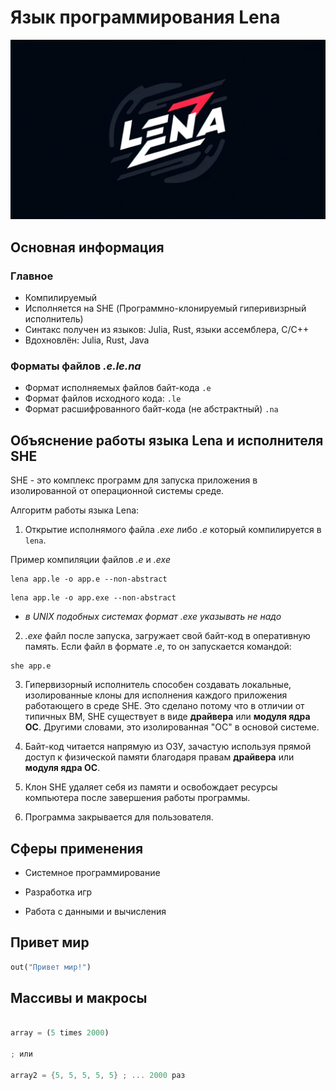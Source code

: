 # Язык программирования Lena

![Lena logo](.github/img/lena-logo.jpeg)

## Основная информация

### Главное

* Компилируемый
* Исполняется на SHE (Программно-клонируемый гиперивизрный исполнитель)
* Синтакс получен из языков: Julia, Rust, языки ассемблера, С/С++
* Вдохновлён: Julia, Rust, Java

### Форматы файлов *.e.le.na*

* Формат исполняемых файлов байт-кода `.e`
* Формат файлов исходного кода: `.le`
* Формат расшифрованного байт-кода (не абстрактный) `.na`

## Объяснение работы языка Lena и исполнителя SHE

SHE - это комплекс программ для запуска приложения в изолированной от операционной системы среде.

Алгоритм работы языка Lena:

1. Открытие исполнямого файла *.exe* либо *.e* который компилируется в `lena`.

Пример компиляции файлов *.e* и *.exe*

```shell
lena app.le -o app.e --non-abstract
```

```shell
lena app.le -o app.exe --non-abstract
```

* *в UNIX подобных системах формат .exe указывать не надо*

2. *.exe* файл после запуска, загружает свой байт-код в оперативную память. Если файл в формате *.e*, то он запускается командой:

```shell
she app.e
```

3. Гипервизорный исполнитель способен создавать локальные, изолированные клоны для исполнения каждого приложения работающего в среде SHE. Это сделано потому что в отличии от типичных ВМ, SHE существует в виде **драйвера** или **модуля ядра ОС**. Другими словами, это изолированная "ОС" в основой системе.

4. Байт-код читается напрямую из ОЗУ, зачастую используя прямой доступ к физической памяти благодаря правам **драйвера** или **модуля ядра ОС**.

5. Клон SHE удаляет себя из памяти и освобождает ресурсы компьютера после завершения работы программы.

6. Программа закрывается для пользователя.

## Сферы применения

* Системное программирование

* Разработка игр

* Работа с данными и вычисления

## Привет мир

```rust
out("Привет мир!")
```

## Массивы и макросы

```rust

array = (5 times 2000)

; или

array2 = {5, 5, 5, 5, 5} ; ... 2000 раз
```
